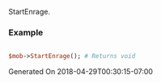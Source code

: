 StartEnrage.
### Example

```perl

$mob->StartEnrage(); # Returns void
```


Generated On 2018-04-29T00:30:15-07:00